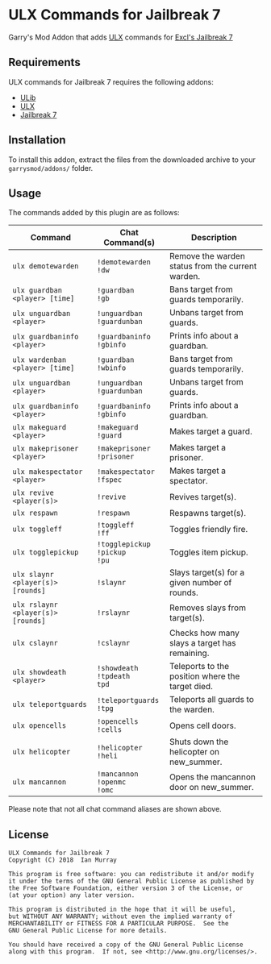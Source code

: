 # ULX Commands for Jailbreak 7
Garry's Mod Addon that adds [ULX](https://github.com/TeamUlysses/ulx) commands for [Excl's Jailbreak 7](https://github.com/kurt-stolle/jailbreak)

## Requirements
ULX commands for Jailbreak 7 requires the following addons:

* [ULib](https://github.com/TeamUlysses/ulib)
* [ULX](https://github.com/TeamUlysses/ulx)
* [Jailbreak 7](https://github.com/kurt-stolle/jailbreak)

## Installation
To install this addon, extract the files from the downloaded archive to your `garrysmod/addons/` folder.

## Usage
The commands added by this plugin are as follows:

| Command                            | Chat Command(s)                          | Description                                       |
|------------------------------------|------------------------------------------|---------------------------------------------------|
| `ulx demotewarden`                 | `!demotewarden` <br> `!dw`               | Remove the warden status from the current warden. |
| `ulx guardban <player> [time]`     | `!guardban` <br> `!gb`                   | Bans target from guards temporarily.              |
| `ulx unguardban <player>`          | `!unguardban` <br> `!guardunban`         | Unbans target from guards.                        |
| `ulx guardbaninfo <player>`        | `!guardbaninfo` <br> `!gbinfo`           | Prints info about a guardban.                     |
| `ulx wardenban <player> [time]`    | `!guardban` <br> `!wbinfo`               | Bans target from guards temporarily.              |
| `ulx unguardban <player>`          | `!unguardban` <br> `!guardunban`         | Unbans target from guards.                        |
| `ulx guardbaninfo <player>`        | `!guardbaninfo` <br> `!gbinfo`           | Prints info about a guardban.                     |
| `ulx makeguard <player>`           | `!makeguard` <br> `!guard`               | Makes target a guard.                             |
| `ulx makeprisoner <player>`        | `!makeprisoner` <br> `!prisoner`         | Makes target a prisoner.                          |
| `ulx makespectator <player>`       | `!makespectator` <br> `!fspec`           | Makes target a spectator.                         |
| `ulx revive <player(s)>`           | `!revive`                                | Revives target(s).                                |
| `ulx respawn`                      | `!respawn`                               | Respawns target(s).                               |
| `ulx toggleff`                     | `!toggleff` <br> `!ff`                   | Toggles friendly fire.                            |
| `ulx togglepickup`                 | `!togglepickup` <br> `!pickup` <br> `!pu`| Toggles item pickup.                              |
| `ulx slaynr <player(s)> [rounds]`  | `!slaynr`                                | Slays target(s) for a given number of rounds.     |
| `ulx rslaynr <player(s)> [rounds]` | `!rslaynr`                               | Removes slays from target(s).                     |
| `ulx cslaynr`                      | `!cslaynr`                               | Checks how many slays a target has remaining.     |
| `ulx showdeath <player>`           | `!showdeath` <br> `!tpdeath` <br> `tpd`  | Teleports to the position where the target died.  |
| `ulx teleportguards`               | `!teleportguards` <br> `!tpg`            | Teleports all guards to the warden.               |
| `ulx opencells`                    | `!opencells` <br> `!cells`               | Opens cell doors.                                 |
| `ulx helicopter`                   | `!helicopter` <br> `!heli`               | Shuts down the helicopter on new_summer.          |
| `ulx mancannon`                    | `!mancannon` <br> `!openmc` <br> `!omc`  | Opens the mancannon door on new_summer.           |

Please note that not all chat command aliases are shown above.

## License
	ULX Commands for Jailbreak 7
	Copyright (C) 2018  Ian Murray

	This program is free software: you can redistribute it and/or modify
	it under the terms of the GNU General Public License as published by
	the Free Software Foundation, either version 3 of the License, or
	(at your option) any later version.

	This program is distributed in the hope that it will be useful,
	but WITHOUT ANY WARRANTY; without even the implied warranty of
	MERCHANTABILITY or FITNESS FOR A PARTICULAR PURPOSE.  See the
	GNU General Public License for more details.

	You should have received a copy of the GNU General Public License
	along with this program.  If not, see <http://www.gnu.org/licenses/>.

